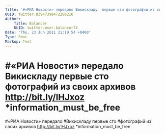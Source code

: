 ```yaml
---
Title: '#«РИА Новости» передало Викискладу  первые сто фотографий из своих архивов http://bit.ly/lHJxoz *information_must_be_free'
UUID: twitter.83947398472286210
Author:
    Title: Balancer
    UUID: twitter.user.balancer73
Date: 'Thu, 23 Jun 2011 21:19:54 +0400'
Type: Post
Markup: Text
---
```


# #«РИА Новости» передало Викискладу  первые сто фотографий из своих архивов http://bit.ly/lHJxoz *information_must_be_free

#«РИА Новости» передало #Викискладу  первые сто #фотографий
из своих архивов http://bit.ly/lHJxoz
*information_must_be_free